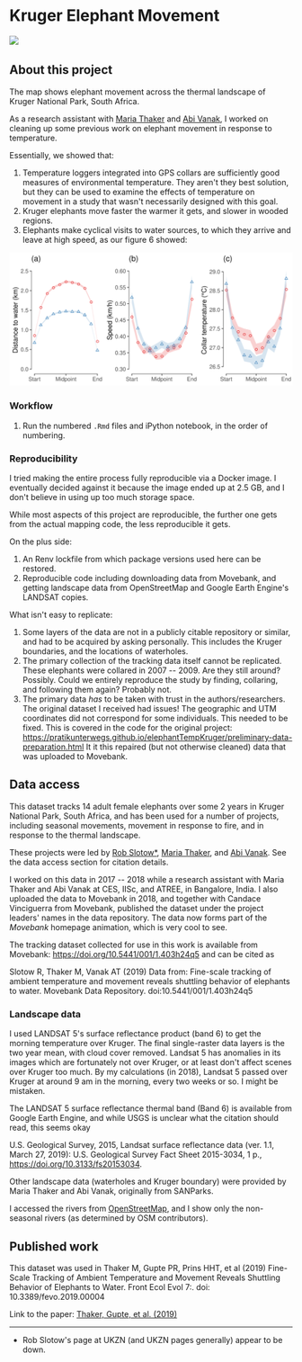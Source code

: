 
# Kruger Elephant Movement

![](https://github.com/pratikunterwegs/elemove/blob/master/figures/fig_map_wide_low_res.png)

## About this project

The map shows elephant movement across the thermal landscape of Kruger National Park, South Africa.

As a research assistant with [Maria Thaker](https://mariathaker.weebly.com/) and [Abi Vanak](https://www.atree.org/users/dr-abi-tamim-vanak), I worked on cleaning up some previous work on elephant movement in response to temperature.

Essentially, we showed that:

1. Temperature loggers integrated into GPS collars are sufficiently good measures of environmental temperature. They aren't they best solution, but they can be used to examine the effects of temperature on movement in a study that wasn't necessarily designed with this goal.
2. Kruger elephants move faster the warmer it gets, and slower in wooded regions.
3. Elephants make cyclical visits to water sources, to which they arrive and leave at high speed, as our figure 6 showed:

![](figures/fig_06_thaker_et_al_2019.png)


### Workflow

1. Run the numbered `.Rmd` files and iPython notebook, in the order of numbering.

### Reproducibility

I tried making the entire process fully reproducible via a Docker image.
I eventually decided against it because the image ended up at 2.5 GB, and I don't believe in using up too much storage space.

While most aspects of this project are reproducible, the further one gets from the actual mapping code, the less reproducible it gets.

On the plus side:

1. An Renv lockfile from which package versions used here can be restored.
2. Reproducible code including downloading data from Movebank, and getting landscape data from OpenStreetMap and Google Earth Engine's LANDSAT copies.

What isn't easy to replicate:

1. Some layers of the data are not in a publicly citable repository or similar, and had to be acquired by asking personally. This includes the Kruger boundaries, and the locations of 
waterholes.
2. The primary collection of the tracking data itself cannot be replicated. These elephants were collared in 2007 -- 2009. Are they still around? Possibly. Could we entirely reproduce the study by finding, collaring, and following them again? Probably not. 
3. The primary data _has_ to be taken with trust in the authors/researchers. The original dataset I received had issues! The geographic and UTM coordinates did not correspond for some individuals. This needed to be fixed. This is covered in the code for the original project: https://pratikunterwegs.github.io/elephantTempKruger/preliminary-data-preparation.html
It it this repaired (but not otherwise cleaned) data that was uploaded to Movebank.

## Data access

This dataset tracks 14 adult female elephants over some 2 years in Kruger National Park, South Africa, and has been used for a number of projects, including seasonal movements, movement in response to fire, and in response to the thermal landscape.

These projects were led by [Rob Slotow*](https://www.ucl.ac.uk/biosciences/people/professor-rob-slotow), [Maria Thaker](https://mariathaker.weebly.com/), and [Abi Vanak](https://www.atree.org/users/dr-abi-tamim-vanak). See the data access section for citation details.

I worked on this data in 2017 -- 2018 while a research assistant with Maria Thaker and Abi Vanak at CES, IISc, and ATREE, in Bangalore, India.
I also uploaded the data to Movebank in 2018, and together with Candace Vinciguerra from Movebank, published the dataset under the project leaders' names in the data repository. The data now forms part of the _Movebank_ homepage animation, which is very cool to see.

The tracking dataset collected for use in this work is available from Movebank: https://doi.org/10.5441/001/1.403h24q5 and can be cited as

Slotow R, Thaker M, Vanak AT (2019) Data from: Fine-scale tracking of ambient temperature and movement reveals shuttling behavior of elephants to water. Movebank Data Repository. doi:10.5441/001/1.403h24q5

### Landscape data

I used LANDSAT 5's surface reflectance product (band 6) to get the morning temperature over Kruger. The final single-raster data layers is the two year mean, with cloud cover removed. Landsat 5 has anomalies in its images which are fortunately not over Kruger, or at least don't affect scenes over Kruger too much. By my calculations (in 2018), Landsat 5 passed over Kruger at around 9 am in the morning, every two weeks or so. I might be mistaken.

The LANDSAT 5 surface reflectance thermal band (Band 6) is available from Google Earth Engine, and while USGS is unclear what the citation should read, this seems okay

U.S. Geological Survey, 2015, Landsat surface reflectance data (ver. 1.1, March 27, 2019): U.S. Geological Survey Fact Sheet 2015-3034, 1 p., https://doi.org/10.3133/fs20153034.

Other landscape data (waterholes and Kruger boundary) were provided by Maria Thaker and Abi Vanak, originally from SANParks.

I accessed the rivers from [OpenStreetMap](https://www.openstreetmap.org), and I show only the non-seasonal rivers (as determined by OSM contributors).

## Published work

This dataset was used in Thaker M, Gupte PR, Prins HHT, et al (2019) Fine-Scale Tracking of Ambient Temperature and Movement Reveals Shuttling Behavior of Elephants to Water. Front Ecol Evol 7:. doi: 10.3389/fevo.2019.00004

Link to the paper: [Thaker, Gupte, et al. (2019)](https://www.frontiersin.org/articles/10.3389/fevo.2019.00004/full)

---

* Rob Slotow's page at UKZN (and UKZN pages generally) appear to be down.
